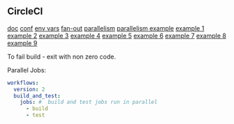 CircleCI
-

[doc](https://circleci.com/docs/)
[conf](https://circleci.com/docs/2.0/configuration-reference/#section=configuration)
[env vars](https://circleci.com/docs/2.0/env-vars)
[fan-out](https://circleci.com/docs/2.0/workflows/#fan-outfan-in-workflow-example)
[parallelism](https://circleci.com/docs/2.0/parallelism-faster-jobs/#section=projects)
[parallelism example](https://monosnap.com/file/5nrtmQDEyLbK3eff7Wa8BMpoMRn4kQ)
[example 1](https://github.com/cn007b/api-gateway/tree/master/.circleci)
[example 2](https://github.com/cn007b/eop/tree/master/.circleci)
[example 3](https://github.com/cn007b/monitoring/tree/master/.circleci)
[example 4](https://github.com/cn007b/short-string-number/tree/master/.circleci)
[example 5](https://github.com/thepkg/awsl/tree/master/.circleci)
[example 6](https://github.com/thepkg/gcd/tree/master/.circleci)
[example 7](https://github.com/thepkg/recover/tree/master/.circleci)
[example 8](https://github.com/thepkg/rest/tree/master/.circleci)
[example 9](https://github.com/thepkg/strings/tree/master/.circleci)

To fail build - exit with non zero code.

Parallel Jobs:

````yaml
workflows:
  version: 2
  build_and_test:
    jobs: #  build and test jobs run in parallel
      - build
      - test
````
